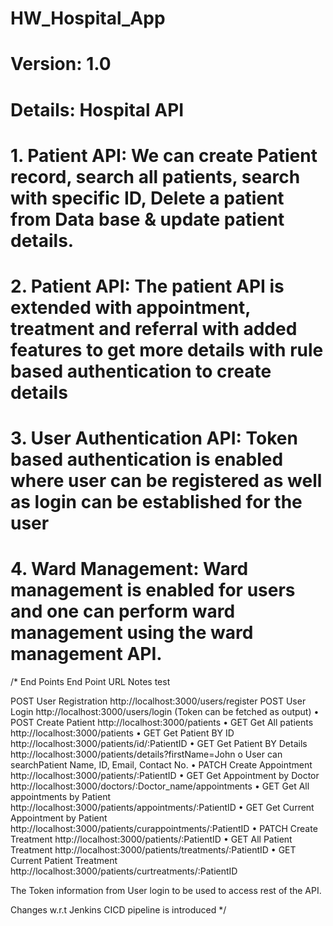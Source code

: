 # HW_Hospital_App

# Version: 1.0
# Details: Hospital API 

# 1. Patient API: We can create Patient record, search all patients, search with specific ID, Delete a patient from Data base & update patient details.
# 2. Patient API: The patient API is extended with appointment, treatment and referral with added features to get more details with rule based authentication to create details
# 3. User Authentication API: Token based authentication is enabled where user can be registered as well as login can be established for the user
# 4. Ward Management: Ward management is enabled for users and one can perform ward management using the ward management API.

  
  /*
  End Points	End Point URL	Notes test
  
  POST	User Registration	http://localhost:3000/users/register
  POST	User Login	http://localhost:3000/users/login (Token can be fetched as output)
  •	POST	Create Patient	http://localhost:3000/patients
  •	GET	Get All patients	http://localhost:3000/patients
  •	GET	Get Patient BY ID	http://localhost:3000/patients/id/:PatientID
  •	GET	Get Patient BY Details	http://localhost:3000/patients/details?firstName=John
    o	User can searchPatient Name, ID, Email, Contact No.
  •	PATCH	Create Appointment	http://localhost:3000/patients/:PatientID
  •	GET	Get Appointment by Doctor	http://localhost:3000/doctors/:Doctor_name/appointments
  •	GET	Get All appointments by Patient	http://localhost:3000/patients/appointments/:PatientID
  •	GET	Get Current Appointment by Patient	http://localhost:3000/patients/curappointments/:PatientID
  •	PATCH	Create Treatment	http://localhost:3000/patients/:PatientID
  •	GET 	All Patient Treatment	http://localhost:3000/patients/treatments/:PatientID
  •	GET 	Current Patient Treatment	http://localhost:3000/patients/curtreatments/:PatientID

  The Token information from User login to be used to access rest of the API. 

  Changes w.r.t Jenkins CICD pipeline is introduced
  */
